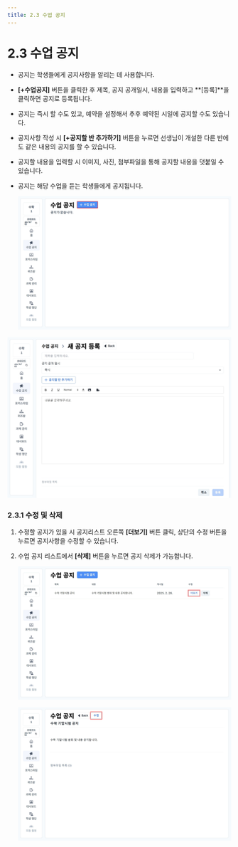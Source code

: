 ```yaml
---
title: 2.3 수업 공지
---
```

# 2.3 수업 공지

* 공지는 학생들에게 공지사항을 알리는 데 사용합니다.
* **[+수업공지]** 버튼을 클릭한 후 제목, 공지 공개일시, 내용을 입력하고 **[등록]**을 클릭하면 공지로 등록됩니다. 
* 공지는 즉시 할 수도 있고, 예약을 설정해서 추후 예약된 시일에 공지할 수도 있습니다.
* 공지사항 작성 시 **[+공지할 반 추가하기]** 버튼을 누르면 선생님이 개설한 다른 반에도 같은 내용의 공지를 할 수 있습니다. 
* 공지할 내용을 입력할 시 이미지, 사진, 첨부파일을 통해 공지할 내용을 덧붙일 수 있습니다.
* 공지는 해당 수업을 듣는 학생들에게 공지됩니다.

  ![](/img/teacher_2-3_01.jpg)

![](/img/teacher_2-3_02.jpg)

### 2.3.1 수정 및 삭제

1. 수정할 공지가 있을 시 공지리스트 오른쪽 **[더보기]** 버튼 클릭, 상단의 수정 버튼을 누르면 공지사항을 수정할 수 있습니다. 
2. 수업 공지 리스트에서 **[삭제]** 버튼을 누르면 공지 삭제가 가능합니다.

   ![](/img/teacher_2-3-1_01.jpg)

   ![](/img/teacher_2-3-1_02.jpg)
